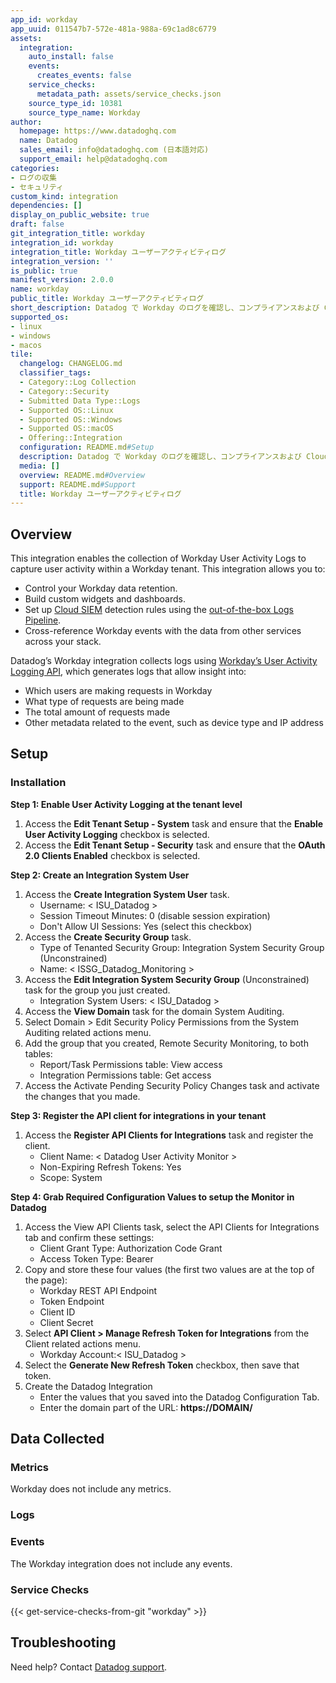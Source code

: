 ```yaml
---
app_id: workday
app_uuid: 011547b7-572e-481a-988a-69c1ad8c6779
assets:
  integration:
    auto_install: false
    events:
      creates_events: false
    service_checks:
      metadata_path: assets/service_checks.json
    source_type_id: 10381
    source_type_name: Workday
author:
  homepage: https://www.datadoghq.com
  name: Datadog
  sales_email: info@datadoghq.com (日本語対応)
  support_email: help@datadoghq.com
categories:
- ログの収集
- セキュリティ
custom_kind: integration
dependencies: []
display_on_public_website: true
draft: false
git_integration_title: workday
integration_id: workday
integration_title: Workday ユーザーアクティビティログ
integration_version: ''
is_public: true
manifest_version: 2.0.0
name: workday
public_title: Workday ユーザーアクティビティログ
short_description: Datadog で Workday のログを確認し、コンプライアンスおよび Cloud SIEM 分析のために利用します。
supported_os:
- linux
- windows
- macos
tile:
  changelog: CHANGELOG.md
  classifier_tags:
  - Category::Log Collection
  - Category::Security
  - Submitted Data Type::Logs
  - Supported OS::Linux
  - Supported OS::Windows
  - Supported OS::macOS
  - Offering::Integration
  configuration: README.md#Setup
  description: Datadog で Workday のログを確認し、コンプライアンスおよび Cloud SIEM 分析のために利用します。
  media: []
  overview: README.md#Overview
  support: README.md#Support
  title: Workday ユーザーアクティビティログ
---
```


<!--  SOURCED FROM https://github.com/DataDog/integrations-internal-core -->
## Overview

This integration enables the collection of Workday User Activity Logs to capture user activity within a Workday tenant. This integration allows you to:

- Control your Workday data retention.
- Build custom widgets and dashboards.
- Set up [Cloud SIEM][1] detection rules using the [out-of-the-box Logs Pipeline][2].
- Cross-reference Workday events with the data from other services across your stack.

Datadog’s Workday integration collects logs using [Workday’s User Activity Logging API][3], which generates logs that allow insight into:

- Which users are making requests in Workday
- What type of requests are being made
- The total amount of requests made
- Other metadata related to the event, such as device type and IP address

## Setup

### Installation

**Step 1: Enable User Activity Logging at the tenant level**

1. Access the **Edit Tenant Setup - System** task and ensure that the **Enable User Activity Logging** checkbox is selected.
2. Access the **Edit Tenant Setup - Security** task and ensure that the **OAuth 2.0 Clients Enabled** checkbox is selected.

**Step 2: Create an Integration System User**

1. Access the **Create Integration System User** task.
   - Username: < ISU_Datadog >
   - Session Timeout Minutes: 0 (disable session expiration)
   - Don't Allow UI Sessions: Yes (select this checkbox)
2. Access the **Create Security Group** task.
   - Type of Tenanted Security Group: Integration System Security Group (Unconstrained)
   - Name: < ISSG_Datadog_Monitoring >
3. Access the **Edit Integration System Security Group** (Unconstrained) task for the group you just created.
   - Integration System Users: < ISU_Datadog >
4. Access the **View Domain** task for the domain System Auditing.
5. Select Domain > Edit Security Policy Permissions from the System Auditing related actions menu.
6. Add the group that you created, Remote Security Monitoring, to both tables:
   - Report/Task Permissions table: View access
   - Integration Permissions table: Get access
7. Access the Activate Pending Security Policy Changes task and activate the changes that you made.

**Step 3: Register the API client for integrations in your tenant**

1. Access the **Register API Clients for Integrations** task and register the client.
   - Client Name: < Datadog User Activity Monitor >
   - Non-Expiring Refresh Tokens: Yes
   - Scope: System

**Step 4: Grab Required Configuration Values to setup the Monitor in Datadog**

1. Access the View API Clients task, select the API Clients for Integrations tab and confirm these settings:
   - Client Grant Type: Authorization Code Grant
   - Access Token Type: Bearer
2. Copy and store these four values (the first two values are at the top of the page):
   - Workday REST API Endpoint
   - Token Endpoint
   - Client ID
   - Client Secret
3. Select **API Client > Manage Refresh Token for Integrations** from the Client related actions menu.
   - Workday Account:< ISU_Datadog >
4. Select the **Generate New Refresh Token** checkbox, then save that token.
5. Create the Datadog Integration
   - Enter the values that you saved into the Datadog Configuration Tab.
   - Enter the domain part of the URL: **https://DOMAIN/**

## Data Collected

### Metrics

Workday does not include any metrics.

### Logs

### Events

The Workday integration does not include any events.

### Service Checks
{{< get-service-checks-from-git "workday" >}}


## Troubleshooting

Need help? Contact [Datadog support][5].

[1]: https://app.datadoghq.com/security/home
[2]: https://app.datadoghq.com/logs/pipelines?search=workday
[3]: https://community.workday.com/sites/default/files/file-hosting/restapi/index.html#privacy/v1/get-/activityLogging
[4]: https://github.com/DataDog/integrations-internal-core/blob/master/workday/assets/service_checks.json
[5]: https://docs.datadoghq.com/ja/help/